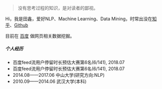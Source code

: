 > 没有思考过程的知识，是对读者的鄙视。 

Hi，我是田鑫，爱好NLP、Machine Learning、Data Mining，时常出没在[知乎](https://www.zhihu.com/people/tian-xin-54-47/posts)、[Github](https://github.com/tianxin1860)

目前在 [百度](https://www.baidu.com/) 做网页相关数据挖掘。

##### 个人经历

- 百度feed流用户停留时长预估大赛第6名(6/141), 2018.07
- 百度feed流用户停留时长预估大赛第6名(6/141), 2018.07
- 2014.08——2017.06 中山大学(研究方向:NLP)
- 2010.09——2014.06 武汉大学(本科) 

[1]: //huangxuan.me/2015/07/09/js-module-7day/
[2]: //huangxuan.me/2015/12/28/css-sucks-2015/
[3]: //huangxuan.me/2016/06/05/pwa-in-my-pov/
[4]: //huangxuan.me/2016/10/20/pwa-qcon2016/
[5]: //huangxuan.me/2016/11/20/sw-101-gdgdf/
[6]: https://yanshuo.io/assets/player/?deck=58ac8598b123db0067292f92 "PWA Rehashing"
[7]: https://yanshuo.io/assets/player/?deck=593ad6fbfe88c2006a0a0d6d "The State of PWA"
[8]: https://yanshuo.io/assets/player/?deck=594d673d570c357d0698a950 "Building PWA"
[9]: //huangxuan.me/jsconfcn2017/
